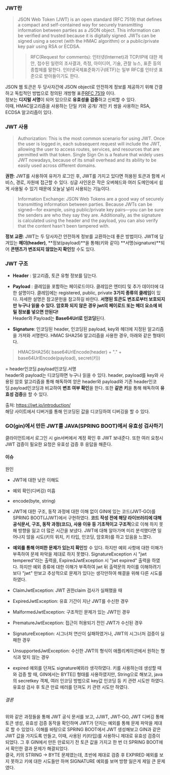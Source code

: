 ### JWT란
> JSON Web Token (JWT) is an open standard (RFC 7519) that defines a compact and self-contained way for securely transmitting information between parties as a JSON object. This information can be verified and trusted because it is digitally signed. JWTs can be signed using a secret (with the HMAC algorithm) or a public/private key pair using RSA or ECDSA.  
>> RFC(Request for comments): 인터넷(Internet)과 TCP/IP에 대한 제안, 접수된 일련의 조사결과, 측정, 아이디어, 기술, 관찰 뉴스, 표준 등의 종합체를 말한다. 인터넷국제표준화기구(IETF)는 일부 RFC를 인터넷 표준으로 받아들이기도 한다.

JSON 웹 토큰은 두 당사자간에 JSON object로 안전하게 정보를 제공하기 위해 간결하고 독립적인 방법으로 정의된 개방형 표준[RFC 7519](https://tools.ietf.org/html/rfc7519) 이다.   
정보는 **디지털 서명**이 되어 있으므로 **유효성을 검증**하고 신뢰할 수 있다.   
이때, HMAC알고리즘을 사용하는 단일 키와 공개/ 개인 키 쌍을 사용하는 RSA, ECDSA 알고리즘이 있다.




### JWT 사용 
> Authorization: This is the most common scenario for using JWT. Once the user is logged in, each subsequent request will include the JWT, allowing the user to access routes, services, and resources that are permitted with that token. Single Sign On is a feature that widely uses JWT nowadays, because of its small overhead and its ability to be easily used across different domains.

**권한**: JWT를 사용하여 유저가 로그인 후, JWT를 가지고 있다면 허용된 토큰과 함께 서비스, 경로, 자원에 접근할 수 있다. 싱글 사인온은 작은 오버헤드와 여러 도메인에서 쉽게 사용될 수 있기 때문에 오늘날 널리 사용되는 기능이다.

> Information Exchange: JSON Web Tokens are a good way of securely transmitting information between parties. Because JWTs can be signed—for example, using public/private key pairs—you can be sure the senders are who they say they are. Additionally, as the signature is calculated using the header and the payload, you can also verify that the content hasn't been tampered with.

**정보 교환**: JWT는 두 당사자간 안전하게 정보를 교환하는데 좋은 방법이다. JWT에 담겨있는 **헤더(header)**, **정보(payload)**을 통해(키와 같이) **서명(signature)**되어 **콘텐츠가 변조되지 않았는지 확인**할 수도 있다.   





### JWT 구조
- **Header** : 알고리즘, 토큰 유형 정보를 담는다.   

- **Payload** : 클레임을 포함하는 페이로드이다. 클레임은 엔터티 및 추가 데이터에 대한 설명이다. 클레임에는 registered, public, private **3가지 종류의 클레임**이 있다. 자세한 설명은 참고문헌을 참고하길 바란다.
**서명된 토큰도 변조로부터 보호되지만 누구나 읽을 수 있다. 암호화 되지 않은 경우 jwt의 페이로드 또는 헤더 요소에 비밀 정보를 넣으면 안된다!**   
Header와 Payload는 **Base64Url로 인코딩**된다.   

- **Signature**: 인코딩된 header, 인코딩된 payload, key와 헤더에 지정된 알고리즘을 가져와 서명한다. HMAC SHA256 알고리즘을 사용한 경우, 아래와 같은 형태이다.   
> HMACSHA256(
  base64UrlEncode(header) + "." +
  base64UrlEncode(payload),
  secret(키))     

= header인코딩.payload인코딩.서명   
header와 payload는 디코딩하면 누구나 읽을 수 있다. header, payload를 key와 사용된 암호 알고리즘을 통해 해독하여 얻은 header와 payload와 기존 header인코딩.payload인코딩과 비교하여 **변조 여부 확인**을 한다. 또한 **같은 키**을 통해 해독하여 **유효성 검증**을 할 수 있다. 

출처: https://jwt.io/introduction/   
해당 사이트에서 디버거를 통해 인코딩된 값을 디코딩하여 디버깅을 할 수 있다.





### GO(gin)에서 만든 JWT를 JAVA(SPRING BOOT)에서 유효성 검사하기

클라이언트에서 로그인 시 gin서버에서 계정 확인 후 JWT 보내준다.
또한 여러 요청시 JWT 검증이 필요한 요청은 유효성 검증 후 응답을 해준다.


#### 이슈
원인
- JWT에 대한 낮은 이해도
- 예외 확인(디버깅) 미흡
- encode(byte, string)   
   
- JWT에 대한 구조, 동작 과정에 대한 이해 없이 GIN에 있는 코드(JWT-GO)를 SPRING BOOT(JJWT)에서 구현하였다. **코드 작성 전에 해당 라이브러리에 대해 공식문서, 구조, 동작 과정(코드), 사용 이유 등 기초적이고 구조적**으로 이해 하지 못해 방향을 잃고 더 많은 시간을 보냈다. JWT에 대해 알아가며 미리 분석했다면 일어나지 않을 시도(키의 위치, 키 타입, 인코딩, 암호화)를 하고 있음을 느꼈다.   
   
- **예외를 통해 어떠한 문제가 있는지 확인**할 수 있다. 하지만 예외 사항에 대한 이해가 부족하여 문제 파악을 제대로 하지 못했다. SignatureException 시 "jwt tempered"라는 출력을, ExpiredJwtException 시 "jwt expired" 출력을 하였다. 하지만 예외 종류에 대한 이해가 부족하여 jwt 뒤 출력문의 차이를 이해하려기 보다 "jwt" 만보고 추상적으로 문제가 있다는 생각만하여 해결을 위해 다른 시도를 하였다.
- ClaimJwtException: JWT 권한claim 검사가 실패했을 때
- ExpiredJwtException: 유효 기간이 지난 JWT를 수신한 경우
- MalformedJwtException: 구조적인 문제가 있는 JWT인 경우
- PrematureJwtException: 접근이 허용되기 전인 JWT가 수신된 경우
- SignatureException: 시그너처 연산이 실패하였거나, JWT의 시그너처 검증이 실패한 경우
- UnsupportedJwtException: 수신한 JWT의 형식이 애플리케이션에서 원하는 형식과 맞지 않는 경우
   
   
- expired 예외를 던져도 signature예외라 생각하였다. 키를 사용하는데 생성할 때와 검증 할 때, GIN에서는 BYTE[] 형태를 사용하였지만, String으로 해보고, java의 secretkey 객체, 여러 인코딩 방법으로 key값 인코딩 등 키 관련 시도만 하였다. 유효성 검사 후 토큰 만료 에러를 던져도 키 관련 시도만 하였다.
   
   
   
###### 결론   
위와 같은 과정들을 통해 JWT 공식 문서를 보고, JJWT, JWT-GO, JWT 디버깅 통해 토큰 생성, 유효성 검증 동작을 확인하며 JWT가 던지는 예외를 통해 문제 파악을 제대로 할 수 있었다. 이해를 바탕으로 SPRING BOOT에서 JWT 생성해보고 GIN과 같은 JWT 값을 가지도록 만들고, 이때, 사용된 키(타입)를 사용하니 제대로 유효성 검증이 되었다. 그 후 GIN에서 만든 만료되기 전 토큰 값을 가지고 한 번 더 SPRING BOOT에서 확인한 결과 문제가 해결되었다.   
결국, 키의 STRING -> BYTE 문제였는데, 초반에 제대로 검증 후 EXPIRED 예외를 보지 못하고 키에 대한 시도들만 하며 SIGNATURE 예외를 보며 방향 잃은게 제일 큰 문제였다.

